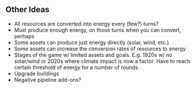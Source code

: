 ## Other Ideas
- All resources are converted into energy every (few?) turns?
- Must produce enough energy, on those turns when you can convert, perhaps
- Some assets can produce just energy directly (solar, wind, etc.)
- Some assets can increase the conversion rates of resources to energy
- Stages of the game w/ limited assets and goals. E.g. 1920s w/ no solar/wind or
    2020s where climate impact is now a factor. Have to reach certain threshold
    of energy for a number of rounds.
- Upgrade buildings
- Negative pipeline add-ons?

